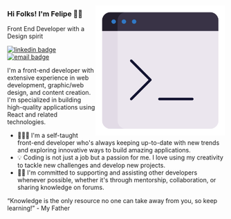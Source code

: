 <a href="https://lordicon.com/"><img src="./img/terminal-window.apng" alt="terminal window" align="right" width="300"/></a>

### Hi Folks! I'm Felipe 🤘🏻

Front End Developer with a Design spirit

<a href="https://www.linkedin.com/in/feliperdamaceno/"><img alt="linkedin badge" src="https://img.shields.io/badge/-feliperdamaceno-3178c6?style=flat-square&logo=Linkedin&logoColor=white&link=https://www.linkedin.com/in/feliperdamaceno/"></a>
<a href="mailto:feliperdamaceno@sent.com"><img alt="email badge" src="https://img.shields.io/badge/-feliperdamaceno@sent.com-3178c6?style=flat-square&logo=minutemailer&logoColor=white"></a>

I'm a front-end developer with extensive experience in web development, graphic/web design, and content creation. I'm specialized in building high-quality applications using React and related technologies.

- 👨🏻‍💻 I'm a self-taught front-end developer who's always keeping up-to-date with new trends and exploring innovative ways to build amazing applications.
- 💡 Coding is not just a job but a passion for me. I love using my creativity to tackle new challenges and develop new projects.
- ✌🏻 I'm committed to supporting and assisting other developers whenever possible, whether it's through mentorship, collaboration, or sharing knowledge on forums.

“Knowledge is the only resource no one can take away from you, so keep learning!” - My Father
